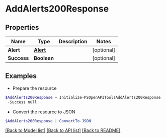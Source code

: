 # AddAlerts200Response
## Properties

Name | Type | Description | Notes
------------ | ------------- | ------------- | -------------
**Alert** | [**Alert**](Alert.md) |  | [optional] 
**Success** | **Boolean** |  | [optional] 

## Examples

- Prepare the resource
```powershell
$AddAlerts200Response = Initialize-PSOpenAPIToolsAddAlerts200Response  -Alert null `
 -Success null
```

- Convert the resource to JSON
```powershell
$AddAlerts200Response | ConvertTo-JSON
```

[[Back to Model list]](../README.md#documentation-for-models) [[Back to API list]](../README.md#documentation-for-api-endpoints) [[Back to README]](../README.md)

